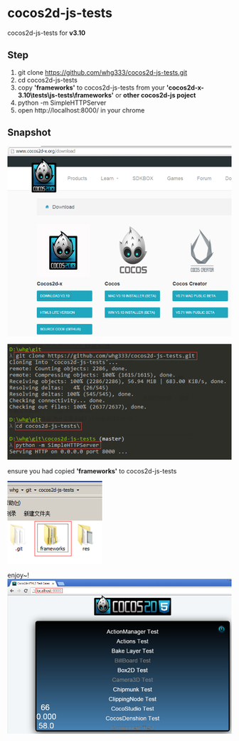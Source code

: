 # cocos2d-js-tests
cocos2d-js-tests for **v3.10**

## Step
1. git clone https://github.com/whg333/cocos2d-js-tests.git
2. cd cocos2d-js-tests
3. copy **'frameworks'** to cocos2d-js-tests from your **'cocos2d-x-3.10\tests\js-tests\frameworks'**  or **other cocos2d-js poject**
4. python -m SimpleHTTPServer
5. open http://localhost:8000/ in your chrome

## Snapshot
![0](./images/0.png)

![1](./images/1.png)

ensure you had copied **'frameworks'** to cocos2d-js-tests

![2](./images/2.png)

enjoy~!
![3](./images/3.png)